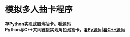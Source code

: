 # 模拟多人抽卡程序
**存Python实现武器池抽卡。[看源码](原神多人抽卡模拟器.py)**  
**Python与C++共同链接实现角色池抽卡。[看Py源码](PyGachaSystem.py)|[看C++源码](GenshinImapct.cpp)**
